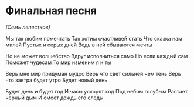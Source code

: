 # Финальная песня

*(Семь лепестков)*
	 
Мы так любим помечтать
Так хотим счастливей стать
Что сказка нам милей
Пустых и серых дней
Ведь в ней сбываются мечты

Но не может волшебство
Вдруг исполниться само
Но если каждый сам
Поможет чудесам
То мир изменим я и ты
	 
Верь мне мир придуман мудро
Верь что свет сильней чем тень
Верь что завтра будет утро
Будет новый день
	 
Будет день и будет год
И часы ускорят ход
Под небом голубым
Растает черный дым
И смоет дождь его следы
